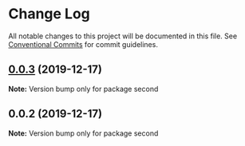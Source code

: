 # Change Log

All notable changes to this project will be documented in this file.
See [Conventional Commits](https://conventionalcommits.org) for commit guidelines.

## [0.0.3](https://github.com/igorko1235/library-test/compare/second@0.0.2...second@0.0.3) (2019-12-17)

**Note:** Version bump only for package second





## 0.0.2 (2019-12-17)

**Note:** Version bump only for package second
